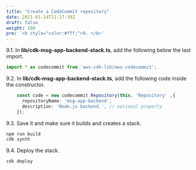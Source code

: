 ```yaml
---
title: "Create a CodeCommit repository"
date: 2021-01-14T21:17:39Z
draft: false
weight: 180
pre: '<b style="color:#fff;">9. </b>'
---
```


9.1\. In **lib/cdk-msg-app-backend-stack.ts**, add the following below the last import.

``` typescript
import * as codecommit from 'aws-cdk-lib/aws-codecommit';
```

9.2\. In **lib/cdk-msg-app-backend-stack.ts**, add the following code inside the constructor.

``` typescript
    const code = new codecommit.Repository(this, 'Repository' ,{
      repositoryName: 'msg-app-backend',
      description: 'Node.js backend.', // optional property
    });
```

9.3\. Save it and make sure it builds and creates a stack.

``` bash
npm run build
cdk synth
```

9.4\. Deploy the stack.

``` bash
cdk deploy
```